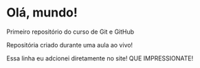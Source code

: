 # Olá, mundo!
 Primeiro repositório do curso de Git e GitHub

Repositória criado durante uma aula ao vivo!

Essa linha eu adcionei diretamente no site! QUE IMPRESSIONATE!
